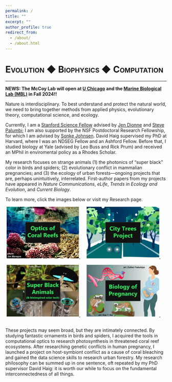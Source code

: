 ```yaml
---
permalink: /
title: ""
excerpt: ""
author_profile: true
redirect_from: 
  - /about/
  - /about.html
---
```


<span style="font-variant:small-caps;">Evolution &#9670; Biophysics &#9670; Computation</span>
====

***

**NEWS: The McCoy Lab will open at [U Chicago](https://ecologyandevolution.uchicago.edu/) and the [Marine Biological Lab (MBL)](https://www.mbl.edu/) in Fall 2024!!**

Nature is interdisciplinary. To best understand and protect the natural world, we need to bring together methods from applied physics, evolutionary theory, computational science, and ecology.

Currently, I am a [Stanford Science Fellow](https://stanfordsciencefellows.stanford.edu/meet-fellows) advised by [Jen Dionne](http://dionne.stanford.edu/) and [Steve Palumbi](https://hopkinsmarinestation.stanford.edu/people/stephen-palumbi); I am also supported by the NSF Postdoctoral Research Fellowship, for which I am advised by [Sonke Johnsen](https://opticsoflife.org/). David Haig supervised my PhD at Harvard, where I was an NDSEG Fellow and an Ashford Fellow. Before that, I studied biology at Yale (advised by Leo Buss and Rick Prum) and received an MPhil in enviromental policy as a Rhodes Scholar.

My research focuses on strange animals (1) the photonics of “super black” color in birds and spiders; (2) evolutionary conflict in mammalian pregnancies; and (3) the ecology of urban forests—ongoing projects that are, perhaps unintuitively, interrelated.  First-author papers from my projects have appeared in <i>Nature Communications</i>, <i>eLife</i>, <i>Trends in Ecology and Evolution</i>, and <i>Current Biology</i>.

To learn more, click the images below or visit my Research page.

<div align="center">
    <a href="https://reallymccoy.github.io/research/#optics-of-coral-reefs" target="_blank">
    <img src="/images/Coral_Logo.png" alt="Optics of Coral Reefs" width="45%">
  </a>&nbsp;&nbsp;&nbsp;&nbsp;
  <a href="https://reallymccoy.github.io/research/#city-trees-project" target="_blank">
    <img src="/images/Trees_Logo.png" alt="City Trees Project" width="45%">
  </a>&nbsp;&nbsp;&nbsp;&nbsp;
  <br><br>
    <a href="https://reallymccoy.github.io/research/#super-black-animals-bioinspired-solar-tech" target="_blank">
    <img src="/images/SuperBlack_Logo.png" alt="Super Black Animals" width="45%">
  </a>&nbsp;&nbsp;&nbsp;&nbsp;
  <a href="https://reallymccoy.github.io/research/#biology-of-pregnancy" target="_blank">
    <img src="/images/Pregnancy_Logo.png" alt="Biology of Pregnancy" width="45%">
  </a>&nbsp;&nbsp;&nbsp;&nbsp;
</div>

  \
These projects may seem broad, but they are intimately connected. By studying fantastic ornaments in birds and spiders, I acquired the tools in computational optics to research photosynthesis in threatened coral reef ecosystems. After researching genetic conflicts in human pregnancy, I launched a project on host-symbiont conflict as a cause of coral bleaching and gained the data science skills to research urban forestry. My research philosophy can be summed up in one sentence, oft repeated by my PhD supervisor David Haig: it is worth our while to focus on the fundamental interconnectedness of all things.
